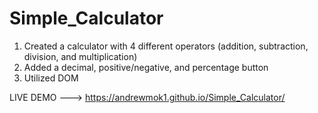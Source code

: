 # Simple_Calculator

1. Created a calculator with 4 different operators (addition, subtraction, division, and multiplication)
2. Added a decimal, positive/negative, and percentage button
3. Utilized DOM 

LIVE DEMO ---> https://andrewmok1.github.io/Simple_Calculator/
